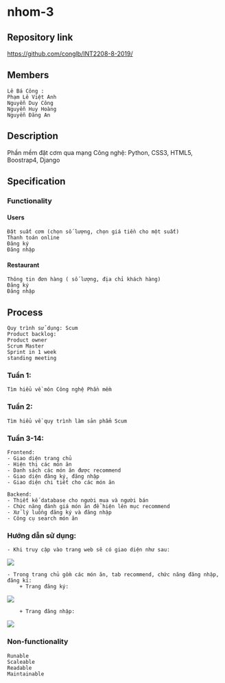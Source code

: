 # nhom-3

## Repository link
https://github.com/conglb/INT2208-8-2019/

## Members
    Lê Bá Công : 
    Phạm Lê Việt Anh
    Nguyễn Duy Công
    Nguyễn Huy Hoàng    
    Nguyễn Đăng An

## Description
Phần mềm đặt cơm qua mạng
Công nghệ:  Python, CSS3, HTML5, Boostrap4, Django

## Specification
### Functionality
#### Users
    Đặt suất cơm (chọn số lượng, chọn giá tiền cho một suất)
    Thanh toán online
    Đăng ký
    Đăng nhập

#### Restaurant
    Thông tin đơn hàng ( số lượng, địa chỉ khách hàng)
    Đăng ký
    Đăng nhập

## Process
    Quy trình sử dụng: Scum
    Product backlog:
    Product owner
    Scrum Master
    Sprint in 1 week
    standing meeting

### Tuần 1:
    
    Tìm hiểu về môn Công nghệ Phần mềm
    
### Tuần 2:
    
    Tìm hiểu về quy trình làm sản phẩm Scum
    
### Tuần 3-14:

    Frontend:
    - Giao diện trang chủ
    - Hiện thị các món ăn
    - Danh sách các món ăn được recommend
    - Giao diện đăng ký, đăng nhập
    - Giao diện chi tiết cho các món ăn
    
    Backend:
    - Thiết kế database cho người mua và người bán
    - Chức năng đánh giá món ăn để hiện lên mục recommend
    - Xử lý luồng đăng ký và đăng nhập
    - Công cụ search món ăn
    

### Hướng dẫn sử dụng:
    - Khi truy cập vào trang web sẽ có giao diện như sau:
    
<img src="https://scontent.fhan5-3.fna.fbcdn.net/v/t1.15752-9/59812694_266915037432866_4282834460065398784_n.png?_nc_cat=111&_nc_oc=AQlnY0gpsEWKymnGEIMzu1DprFR49725io7GFj0TfUcdLjmk4ZgPwuGA3v5Bw7f2WHc&_nc_ht=scontent.fhan5-3.fna&oh=f3248e169a253eb25108882c916c27f1&oe=5D6E6970">

    - Trong trang chủ gồm các món ăn, tab recommend, chức năng đăng nhập, đăng kí:
        + Trang đăng ký:
<img src="https://scontent.fhan5-2.fna.fbcdn.net/v/t1.15752-9/59632163_2176739809076423_2934801924165206016_n.png?_nc_cat=110&_nc_oc=AQnD9pjH5RSiVuE7U3ocN5CnsvyB4SjoLrRdX8Oz0Oc2eYYcPYsbmynLZbLp4vorXmk&_nc_ht=scontent.fhan5-2.fna&oh=ffd1b7ff1a1b8ce0b4a9c4ddb4aaf01b&oe=5D5BE860">

        + Trang đăng nhập:
<img src="https://scontent.fhan5-4.fna.fbcdn.net/v/t1.15752-9/59923915_419075365539637_3455369166079393792_n.png?_nc_cat=104&_nc_oc=AQmZZjvFUJrhoilyDYV6sRwL7FqfIB9tXHmvyt5Hxb9Bmizbq1hXzg_CGLhJ_pv5kDY&_nc_ht=scontent.fhan5-4.fna&oh=3c664e0a57fbf9c164870ba67e311e06&oe=5D692888">

### Non-functionality
    Runable
    Scaleable   
    Readable
    Maintainable
